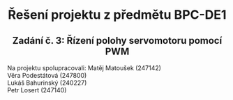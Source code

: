 <h1 align="center"> Řešení projektu z předmětu BPC-DE1</h1>
<h2 align="center">Zadání č. 3: Řízení polohy servomotoru pomocí PWM </h2>

<div>
Na projektu spolupracovali: Matěj Matoušek (247142)<br>
                            Věra Podestátová (247800)<br>
                            Lukáš Bahurinský (240227)<br>
                            Petr Losert (247140)
</div>







